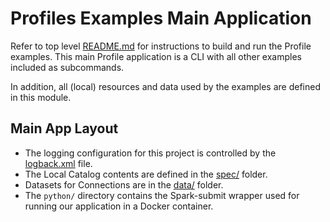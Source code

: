 # Profiles Examples Main Application

Refer to top level [README.md](../README.md) for instructions to build and run the Profile examples.
This main Profile application is a CLI with all other examples included as subcommands.

In addition, all (local) resources and data used by the examples are defined in this module.

## Main App Layout
* The logging configuration for this project is controlled by the [logback.xml](./src/main/resources/logback.xml) file.
* The Local Catalog contents are defined in the [spec/](src/main/resources/spec) folder.
* Datasets for Connections are in the [data/](src/main/resources/data) folder.
* The `python/` directory contains the Spark-submit wrapper used for running our application in a Docker container.
